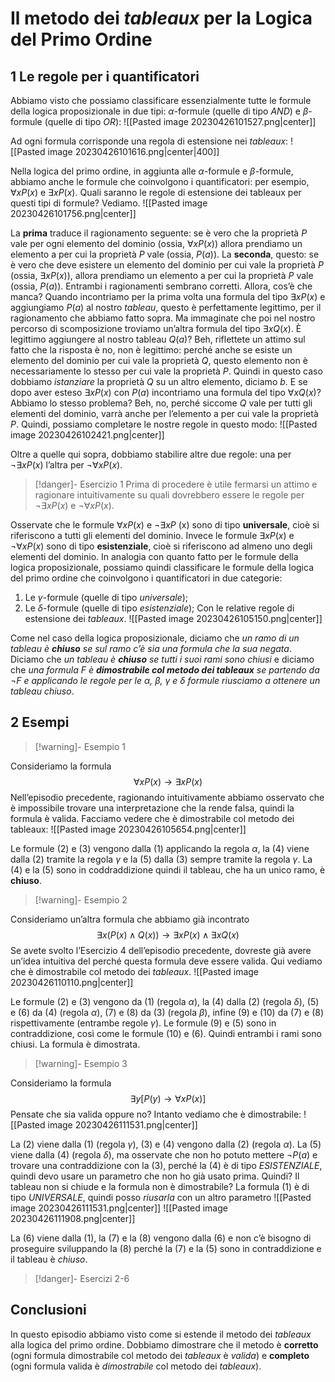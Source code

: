 # Il metodo dei *tableaux* per la Logica del Primo Ordine
## 1 Le regole per i quantificatori
Abbiamo visto che possiamo classificare essenzialmente tutte le formule della logica proposizionale in due tipi: $\alpha$-formule (quelle di tipo $AND$) e $\beta$-formule (quelle di tipo $OR$):
![[Pasted image 20230426101527.png|center]]

Ad ogni formula corrisponde una regola di estensione nei *tableaux*:
![[Pasted image 20230426101616.png|center|400]]

Nella logica del primo ordine, in aggiunta alle $\alpha$-formule e $\beta$-formule, abbiamo anche le formule che coinvolgono i quantificatori: per esempio, $\forall xP(x)$ e $\exists xP(x)$. Quali saranno le regole di estensione dei tableaux per questi tipi di formule? Vediamo.
![[Pasted image 20230426101756.png|center]]

La **prima** traduce il ragionamento seguente: se è vero che la proprietà $P$ vale per ogni elemento del dominio (ossia, $\forall xP (x)$) allora prendiamo un elemento a per cui la proprietà $P$ vale (ossia, $P(a)$). 
La **seconda**, questo: se è vero che deve esistere un elemento del dominio per cui vale la proprietà $P$ (ossia, $\exists xP(x)$), allora prendiamo un elemento a per cui la proprietà $P$ vale (ossia, $P(a)$). Entrambi i ragionamenti sembrano corretti. Allora, cos’è che manca?
Quando incontriamo per la prima volta una formula del tipo $\exists xP(x)$ e aggiungiamo $P(a)$ al nostro *tableau*, questo è perfettamente legittimo, per il ragionamento che abbiamo fatto sopra. 
Ma immaginate che poi nel nostro percorso di scomposizione troviamo un’altra formula del tipo $\exists xQ(x)$. È legittimo aggiungere al nostro tableau $Q(a)$? Beh, riflettete un attimo sul fatto che la risposta è no, non è legittimo: perché anche se esiste un elemento del dominio per cui vale la proprietà $Q$, questo elemento non è necessariamente lo stesso per cui vale la proprietà $P$. Quindi in questo caso dobbiamo *istanziare* la proprietà $Q$ su un altro elemento, diciamo $b$.
E se dopo aver esteso $\exists xP(x)$ con $P(a)$ incontriamo una formula del tipo $\forall xQ(x)$? Abbiamo lo stesso problema? Beh, no, perché siccome $Q$ vale per tutti gli elementi del dominio, varrà anche per l’elemento a per cui vale la proprietà $P$.
Quindi, possiamo completare le nostre regole in questo modo:
![[Pasted image 20230426102421.png|center]]

Oltre a quelle qui sopra, dobbiamo stabilire altre due regole: una per $\lnot\exists xP (x)$ l’altra per $\lnot\forall xP(x)$.
>[!danger]- Esercizio 1 
>Prima di procedere è utile fermarsi un attimo e ragionare intuitivamente su quali dovrebbero essere le regole per $\lnot\exists xP (x)$ e $\lnot\forall xP (x)$.

Osservate che le formule $\forall xP(x)$ e $\lnot\exists xP$ (x) sono di tipo **universale**, cioè si riferiscono a tutti gli elementi del dominio. Invece le formule $\exists xP(x)$ e $\lnot\forall xP(x)$ sono di tipo **esistenziale**, cioè si riferiscono ad almeno uno degli elementi del dominio.
In analogia con quanto fatto per le formule della logica proposizionale, possiamo quindi classificare le formule della logica del primo ordine che coinvolgono i quantificatori in due categorie: 
1. Le $\gamma$-formule (quelle di tipo *universale*);
2. Le $\delta$-formule (quelle di tipo *esistenziale*); 
Con le relative regole di estensione dei *tableaux*.
![[Pasted image 20230426105150.png|center]]

Come nel caso della logica proposizionale, diciamo che *un ramo di un tableau è **chiuso** se sul ramo c’è sia una formula che la sua negata*. Diciamo che *un tableau è **chiuso** se tutti i suoi rami sono chiusi* e diciamo che *una formula $F$ è **dimostrabile col metodo dei tableaux** se partendo da $\lnot F$ e applicando le regole per le $\alpha$, $\beta$, $\gamma$ e $\delta$ formule riusciamo a ottenere un tableau chiuso*.
## 2 Esempi
>[!warning]- Esempio 1

Consideriamo la formula $$\forall xP(x)\rightarrow\exists xP(x)$$
Nell’episodio precedente, ragionando intuitivamente abbiamo osservato che è impossibile trovare una interpretazione che la rende falsa, quindi la formula è valida. Facciamo vedere che è dimostrabile col metodo dei tableaux:
![[Pasted image 20230426105654.png|center]]

Le formule (2) e (3) vengono dalla (1) applicando la regola $\alpha$, la (4) viene dalla (2) tramite la regola $\gamma$ e la (5) dalla (3) sempre tramite la regola $\gamma$. La (4) e la (5) sono in coddraddizione quindi il tableau, che ha un unico ramo, è **chiuso**.
>[!warning]- Esempio 2

Consideriamo un’altra formula che abbiamo già incontrato $$\exists x(P(x)\wedge Q(x))\rightarrow\exists xP(x)\wedge\exists xQ(x)$$
Se avete svolto l’Esercizio 4 dell’episodio precedente, dovreste già avere un’idea intuitiva del perché questa formula deve essere valida. Qui vediamo che è dimostrabile col metodo dei *tableaux*.
![[Pasted image 20230426110110.png|center]]

Le formule (2) e (3) vengono da (1) (regola $\alpha$), la (4) dalla (2) (regola $\delta$), (5) e (6) da (4) (regola $\alpha$), (7) e (8) da (3) (regola $\beta$), infine (9) e (10) da (7) e (8) rispettivamente (entrambe regole $\gamma$). Le formule (9) e (5) sono in contraddizione, cosı̀ come le formule (10) e (6). Quindi entrambi i rami sono chiusi. La formula è dimostrata.
>[!warning]- Esempio 3

Consideriamo la formula $$\exists y[P(y)\rightarrow\forall xP(x)]$$
Pensate che sia valida oppure no? Intanto vediamo che è dimostrabile:
![[Pasted image 20230426111531.png|center]]

La (2) viene dalla (1) (regola $\gamma$), (3) e (4) vengono dalla (2) (regola $\alpha$). La (5) viene dalla (4) (regola $\delta$), ma osservate che non ho potuto mettere $\lnot P(a)$ e trovare una contraddizione con la (3), perché la (4) è di tipo $ESISTENZIALE$, quindi devo usare un parametro che non ho già usato prima. Quindi? Il tableau non si chiude e la formula non è dimostrabile?
La formula (1) è di tipo $UNIVERSALE$, quindi posso *riusarla* con un altro parametro
![[Pasted image 20230426111531.png|center]]
![[Pasted image 20230426111908.png|center]]

La (6) viene dalla (1), la (7) e la (8) vengono dalla (6) e non c’è bisogno di proseguire sviluppando la (8) perché la (7) e la (5) sono in contraddizione e il tableau è *chiuso*.
>[!danger]-  Esercizi 2-6

## Conclusioni
In questo episodio abbiamo visto come si estende il metodo dei *tableaux* alla logica del primo ordine. Dobbiamo dimostrare che il metodo è **corretto** (ogni formula dimostrabile col metodo dei *tableaux* è $valida$) e **completo** (ogni formula valida è $dimostrabile$ col metodo dei *tableaux*).
